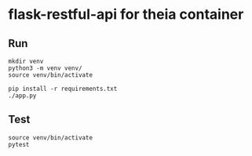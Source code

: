# flask-restful-api for theia container


## Run

```
mkdir venv
python3 -m venv venv/
source venv/bin/activate

pip install -r requirements.txt
./app.py
```

## Test

```
source venv/bin/activate
pytest
```